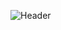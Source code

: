 ![Header](https://capsule-render.vercel.app/api?type=Waving&color=timeGradient&height=200&animation=fadeIn&section=header&text=Marzlen&fontSize=70)
